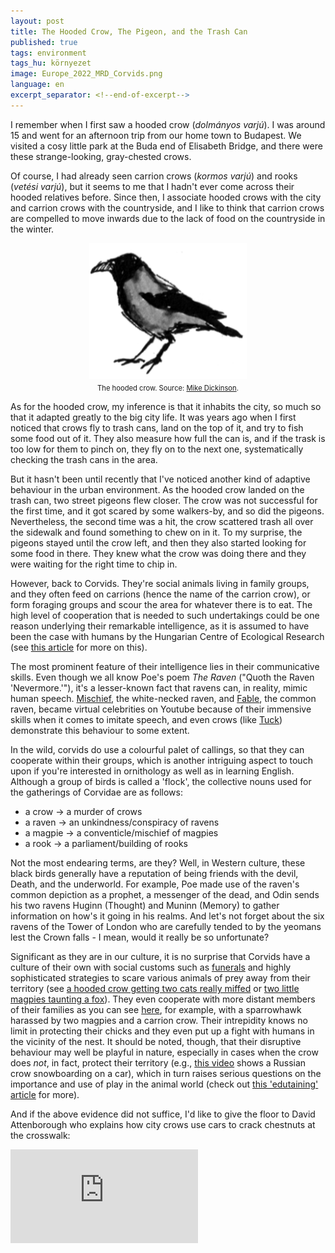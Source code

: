 ```yaml
---
layout: post
title: The Hooded Crow, The Pigeon, and the Trash Can
published: true
tags: environment
tags_hu: környezet
image: Europe_2022_MRD_Corvids.png
language: en
excerpt_separator: <!--end-of-excerpt-->
---
```

I remember when I first saw a hooded crow (*dolmányos varjú*). I was around 15 and went for an afternoon trip from our home town to Budapest. We visited a cosy little park at the Buda end of Elisabeth Bridge, and there were these strange-looking, gray-chested crows.
<!--end-of-excerpt-->

Of course, I had already seen carrion crows (*kormos varjú*) and rooks (*vetési varjú*), but it seems to me that I hadn't ever come across their hooded relatives before. Since then, I associate hooded crows with the city and carrion crows with the countryside, and I like to think that carrion crows are compelled to move inwards due to the lack of food on the countryside in the winter.

<div style="text-align:center"><img src="/assets/Europe_2022_MRD_Corvids.png" width="50%"></div>

<div style="margin-block-start: 0.5em;margin-block-end: 0.5em;font-size: 80%;text-align:center">The hooded crow. Source: <a href="https://commons.wikimedia.org/wiki/File:Europe_2022_MRD_Corvids.tiff" target="_blank">Mike Dickinson</a>.</div>

As for the hooded crow, my inference is that it inhabits the city, so much so that it adapted greatly to the big city life. It was years ago when I first noticed that crows fly to trash cans, land on the top of it, and try to fish some food out of it. They also measure how full the can is, and if the trask is too low for them to pinch on, they fly on to the next one, systematically checking the trash cans in the area.

But it hasn't been until recently that I've noticed another kind of adaptive behaviour in the urban environment. As the hooded crow landed on the trash can, two street pigeons flew closer. The crow was not successful for the first time, and it got scared by some walkers-by, and so did the pigeons. Nevertheless, the second time was a hit, the crow scattered trash all over the sidewalk and found something to chew on in it. To my surprise, the pigeons stayed until the crow left, and then they also started looking for some food in there. They knew what the crow was doing there and they were waiting for the right time to chip in.

However, back to Corvids. They're social animals living in family groups, and they often feed on carrions (hence the name of the carrion crow), or form foraging groups and scour the area for whatever there is to eat. The high level of cooperation that is needed to such undertakings could be one reason underlying their remarkable intelligence, as it is assumed to have been the case with humans by the Hungarian Centre of Ecological Research (see <a href="https://elkh.org/en/news/according-to-the-latest-results-of-cer-researchers-the-proto-language-may-have-developed-in" target="_blank">this article</a> for more on this).

The most prominent feature of their intelligence lies in their communicative skills. Even though we all know Poe's poem *The Raven* ("Quoth the Raven 'Nevermore.'"), it's a lesser-known fact that ravens can, in reality, mimic human speech. <a href="https://www.youtube.com/watch?v=AfsnHVaScjg" target="_blank">Mischief</a>, the white-necked raven, and <a href="https://www.youtube.com/watch?v=2d3dOam9Hg4" target="_blank">Fable</a>, the common raven, became virtual celebrities on Youtube because of their immensive skills when it comes to imitate speech, and even crows (like <a href="https://www.youtube.com/watch?v=O9epnUBQHXI" target="_blank">Tuck</a>) demonstrate this behaviour to some extent.

In the wild, corvids do use a colourful palet of callings, so that they can cooperate within their groups, which is another intriguing aspect to touch upon if you're interested in ornithology as well as in learning English. Although a group of birds is called a 'flock', the collective nouns used for the gatherings of Corvidae are as follows:
* a crow → a murder of crows
* a raven → an unkindness/conspiracy of ravens
* a magpie → a conventicle/mischief of magpies
* a rook → a parliament/building of rooks

Not the most endearing terms, are they? Well, in Western culture, these black birds generally have a reputation of being friends with the devil, Death, and the underworld. For example, Poe made use of the raven's common depiction as a prophet, a messenger of the dead, and Odin sends his two ravens Huginn (Thought) and Muninn (Memory) to gather information on how's it going in his realms. And let's not forget about the six ravens of the Tower of London who are carefully tended to by the yeomans lest the Crown falls - I mean, would it really be so unfortunate?

Significant as they are in our culture, it is no surprise that Corvids have a culture of their own with social customs such as <a href="https://www.youtube.com/watch?v=0QyHybSLj6A" target="_blank">funerals</a> and highly sophisticated strategies to scare various animals of prey away from their territory (see <a href="https://www.youtube.com/watch?v=Qt-pB1R64mI" target="_blank">a hooded crow getting two cats really miffed</a> or <a href="https://www.youtube.com/watch?v=USN8spjKFlU" target="_blank">two little magpies taunting a fox</a>). They even cooperate with more distant members of their families as you can see <a href="https://www.youtube.com/watch?v=sJBIMwHDjXE" target="_blank">here</a>, for example, with a sparrowhawk harassed by two magpies and a carrion crow. Their intrepidity knows no limit in protecting their chicks and they even put up a fight with humans in the vicinity of the nest. It should be noted, though, that their disruptive behaviour may well be playful in nature, especially in cases when the crow does *not*, in fact, protect their territory (e.g., <a href="https://www.youtube.com/watch?v=i_ta33bMB70" target="_blank">this video</a> shows a Russian crow snowboarding on a car), which in turn raises serious questions on the importance and use of play in the animal world (check out <a href="https://blogs.scientificamerican.com/guest-blog/so-you-think-you-know-why-animals-play" target="_blank">this 'edutaining' article</a> for more).

And if the above evidence did not suffice, I'd like to give the floor to David Attenborough who explains how city crows use cars to crack chestnuts at the crosswalk:

<div class="video-container">
<iframe src="https://www.youtube.com/embed/BGPGknpq3e0" title="YouTube video player" frameborder="0" allow="accelerometer; autoplay; clipboard-write; encrypted-media; gyroscope; picture-in-picture" allowfullscreen></iframe>
</div>